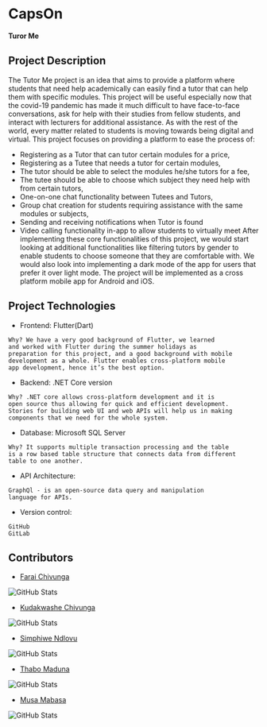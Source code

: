 # CapsOn
**Turor Me** 

## Project Description
The Tutor Me project is an idea that aims to provide a platform where
students that need help academically can easily find a tutor that can help them with
specific modules. This project will be useful especially now that the covid-19
pandemic has made it much difficult to have face-to-face conversations, ask for help
with their studies from fellow students, and interact with lecturers for additional
assistance. As with the rest of the world, every matter related to students is moving
towards being digital and virtual. This project focuses on providing a platform to ease
the process of:
- Registering as a Tutor that can tutor certain modules for a price,
- Registering as a Tutee that needs a tutor for certain modules,
- The tutor should be able to select the modules he/she tutors for a fee,
- The tutee should be able to choose which subject they need help with
from certain tutors,
- One-on-one chat functionality between Tutees and Tutors,
- Group chat creation for students requiring assistance with the same
modules or subjects,
- Sending and receiving notifications when Tutor is found
- Video calling functionality in-app to allow students to virtually meet
After implementing these core functionalities of this project, we would start looking at
additional functionalities like filtering tutors by gender to enable students to choose
someone that they are comfortable with. We would also look into implementing a
dark mode of the app for users that prefer it over light mode. The project will be
implemented as a cross platform mobile app for Android and iOS.

## Project Technologies
- Frontend: Flutter(Dart)
``` 
Why? We have a very good background of Flutter, we learned
and worked with Flutter during the summer holidays as
preparation for this project, and a good background with mobile
development as a whole. Flutter enables cross-platform mobile
app development, hence it’s the best option.
```

- Backend: .NET Core version
``` 
Why? .NET core allows cross-platform development and it is
open source thus allowing for quick and efficient development.
Stories for building web UI and web APIs will help us in making
components that we need for the whole system.
```

- Database: Microsoft SQL Server
``` 
Why? It supports multiple transaction processing and the table
is a row based table structure that connects data from different
table to one another.
```

- API Architecture:
``` 
GraphQl - is an open-source data query and manipulation
language for APIs.
```

- Version control:
``` 
GitHub
GitLab
 ```

## Contributors
- [Farai Chivunga](https://github.com/FaraiQC)

 ![GitHub Stats](https://github-readme-stats.vercel.app/api?username=FaraiQC&theme=highcontrast)
 
- [Kudakwashe Chivunga](https://github.com/Kuda214)

 ![GitHub Stats](https://github-readme-stats.vercel.app/api?username=Kuda214&theme=radical)
 
- [Simphiwe Ndlovu](https://github.com/SimphiweNdlovu)

 ![GitHub Stats](https://github-readme-stats.vercel.app/api?username=SimphiweNdlovu&theme=gruvbox)
 
- [Thabo Maduna](https://github.com/MadunaThabo)

 ![GitHub Stats](https://github-readme-stats.vercel.app/api?username=MadunaThabo&theme=cobalt)
 
- [Musa Mabasa](https://github.com/Musa-Mabasa)

 ![GitHub Stats](https://github-readme-stats.vercel.app/api?username=Musa-Mabasa&theme=synthwave)
